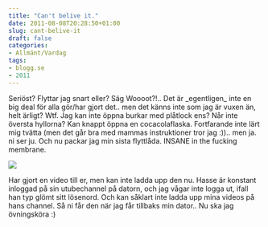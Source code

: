 ```yaml
---
title: "Can't belive it."
date: 2011-08-08T20:28:50+01:00
slug: cant-belive-it
draft: false
categories:
- Allmänt/Vardag
tags:
- blogg.se
- 2011
---
```

Seriöst? Flyttar jag snart eller? Säg Woooot?!.. Det är \_egentligen\_ inte en big deal för alla gör/har gjort det.. men det känns inte som jag är vuxen än, helt ärligt? Wtf. Jag kan inte öppna burkar med plåtlock ens? Når inte översta hyllorna? Kan knappt öppna en cocacolaflaska. Fortfarande inte lärt mig tvätta (men det går bra med mammas instruktioner tror jag :)).. men ja. ni ser ju. Och nu packar jag min sista flyttlåda. INSANE in the fucking membrane.  
  
![](/assets/images/blogg.se/insane_in_the_membrane_tshirt-p235725973583056222fow0d_400_160793344.jpg)  
  
Har gjort en video till er, men kan inte ladda upp den nu. Hasse är konstant inloggad på sin utubechannel på datorn, och jag vågar inte logga ut, ifall han typ glömt sitt lösenord. Och kan såklart inte ladda upp mina videos på hans channel. Så ni får den när jag får tillbaks min dator.. Nu ska jag övningsköra :)
